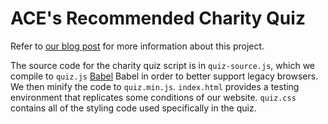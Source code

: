 # ACE's Recommended Charity Quiz
Refer to [our blog post](https://animalcharityevaluators.org/blog/updates-to-aces-charity-quiz/) for more information about this project.

The source code for the charity quiz script is in `quiz-source.js`, which we compile to `quiz.js` [Babel](https://babeljs.io/) Babel in order to better support legacy browsers. We then minify the code to `quiz.min.js`. `index.html` provides a testing environment that replicates some conditions of our website. `quiz.css` contains all of the styling code used specifically in the quiz.
